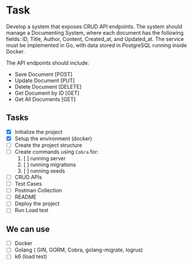 # Task

Develop a system that exposes CRUD API endpoints. The system should manage a Documenting System, where each document has the following fields: ID, Title, Author, Content, Created_at, and Updated_at.
The service must be implemented in Go, with data stored in PostgreSQL running inside Docker.

The API endpoints should include:
- Save Document [POST]
- Update Document [PUT]
- Delete Document [DELETE]
- Get Document by ID [GET]
- Get All Documents [GET]

## Tasks

- [x] Initialize the project
- [x] Setup the environment (docker)
- [ ] Create the project structure
- [ ] Create commands using `Cobra` for:
    1. [ ] running server
    2. [ ] running migrations
    3. [ ] running seeds
- [ ] CRUD APIs
- [ ] Test Cases
- [ ] Postman Collection
- [ ] README
- [ ] Deploy the project
- [ ] Run Load test

## We can use

- [ ] Docker
- [ ] Golang ( GIN, GORM, Cobra, golang-migrate, logrus)
- [ ] k6 (load test)
